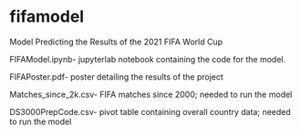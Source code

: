 # fifamodel
Model Predicting the Results of the 2021 FIFA World Cup

FIFAModel.ipynb- jupyterlab notebook containing the code for the model.

FIFAPoster.pdf- poster detailing the results of the project

Matches_since_2k.csv- FIFA matches since 2000; needed to run the model

DS3000PrepCode.csv- pivot table containing overall country data; needed to run the model
